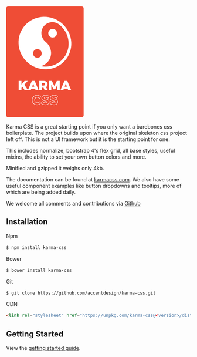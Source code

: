 [<img src="images/logo-portrait.png">](http://karmacss.com/)

Karma CSS is a great starting point if you only want a barebones css boilerplate.
The project builds upon where the original skeleton css project left off. This is not a UI framework but it is the starting point for one.

This includes normalize, bootstrap 4's flex grid, all base styles, useful mixins, the ability to set your own button colors and more. 

Minified and gzipped it weighs only 4kb.

The documentation can be found at [karmacss.com](http://karmacss.com). We also have some useful component examples like
button dropdowns and tooltips, more of which are being added daily. 

We welcome all comments and contributions via [Github](https://github.com/AccentDesign/karma-css)

## Installation
Npm
```bash
$ npm install karma-css
```

Bower
```bash
$ bower install karma-css
```

Git
```bash
$ git clone https://github.com/accentdesign/karma-css.git
```

CDN
```html
<link rel="stylesheet" href="https://unpkg.com/karma-css@<version>/dist/karma.min.css">
```

## Getting Started
View the [getting started guide](http://karmacss.com/documentation/getting-started/).